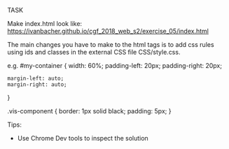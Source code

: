 TASK

Make index.html look like: https://ivanbacher.github.io/cgf_2018_web_s2/exercise_05/index.html


The main changes you have to make to the html tags is to add css rules using ids and classes in the external CSS file CSS/style.css.

e.g.
#my-container {
    width: 60%;
    padding-left: 20px;
    padding-right: 20px;

    margin-left: auto;
    margin-right: auto;
}

.vis-component {
    border: 1px solid black;
    padding: 5px;
}

Tips:
 - Use Chrome Dev tools to inspect the solution